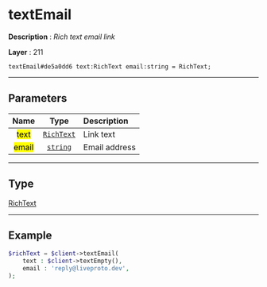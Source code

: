 # textEmail

**Description** : *Rich text email link*

**Layer** : 211

```tl
textEmail#de5a0dd6 text:RichText email:string = RichText;
```

---

## Parameters

| Name | Type | Description |
| :---: | :---: | :--- |
| <mark>text</mark> | [`RichText`](type/RichText) | Link text |
| <mark>email</mark> | [`string`](type/string) | Email address |

---

## Type

[RichText](type/RichText)

---

## Example

```php
$richText = $client->textEmail(
	text : $client->textEmpty(),
	email : 'reply@liveproto.dev',
);
```